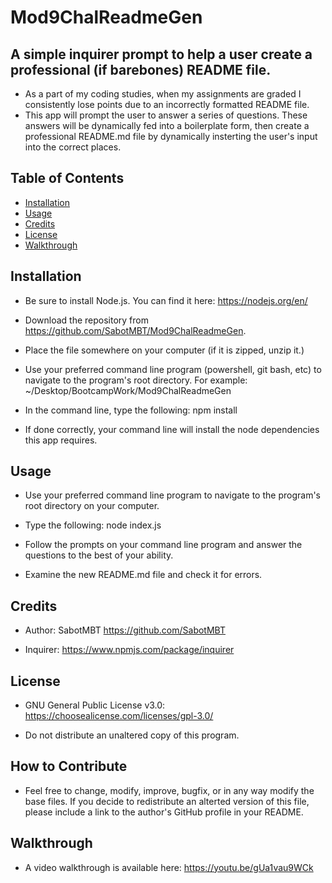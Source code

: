 # Mod9ChalReadmeGen

## A simple inquirer prompt to help a user create a professional (if barebones) README file.

- As a part of my coding studies, when my assignments are graded I consistently lose points due to an incorrectly formatted README file.
- This app will prompt the user to answer a series of questions. These answers will be dynamically fed into a boilerplate form, then create a professional README.md file by dynamically insterting the user's input into the correct places.

## Table of Contents

- [Installation](#installation)
- [Usage](#usage)
- [Credits](#credits)
- [License](#license)
- [Walkthrough](#walkthrough)

## Installation

- Be sure to install Node.js. You can find it here: https://nodejs.org/en/

- Download the repository from https://github.com/SabotMBT/Mod9ChalReadmeGen.

- Place the file somewhere on your computer (if it is zipped, unzip it.)

- Use your preferred command line program (powershell, git bash, etc) to navigate to the program's root directory. For example: ~/Desktop/BootcampWork/Mod9ChalReadmeGen

- In the command line, type the following: npm install 
- If done correctly, your command line will install the node dependencies this app requires.

## Usage

- Use your preferred command line program to navigate to the program's root directory on your computer.

- Type the following: node index.js 
- Follow the prompts on your command line program and answer the questions to the best of your ability.

- Examine the new README.md file and check it for errors.

## Credits

- Author: SabotMBT https://github.com/SabotMBT

- Inquirer: https://www.npmjs.com/package/inquirer

## License

- GNU General Public License v3.0: https://choosealicense.com/licenses/gpl-3.0/

- Do not distribute an unaltered copy of this program.

## How to Contribute

- Feel free to change, modify, improve, bugfix, or in any way modify the base files. If you decide to redistribute an alterted version of this file, please include a link to the author's GitHub profile in your README.

## Walkthrough

- A video walkthrough is available here: https://youtu.be/gUa1vau9WCk
